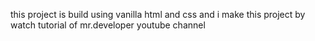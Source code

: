 this project is build using  vanilla html and css and i make this project by watch tutorial of mr.developer youtube channel
